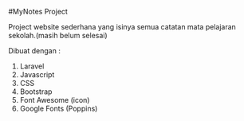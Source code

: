 #MyNotes Project

Project website sederhana yang isinya semua catatan mata pelajaran sekolah.(masih belum selesai)

Dibuat dengan :
1. Laravel
2. Javascript
3. CSS
4. Bootstrap
5. Font Awesome (icon)
6. Google Fonts (Poppins)
